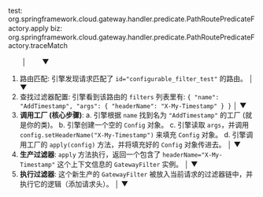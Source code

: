 
test: org.springframework.cloud.gateway.handler.predicate.PathRoutePredicateFactory.apply
biz:　org.springframework.cloud.gateway.handler.predicate.PathRoutePredicateFactory.traceMatch

　　│
　　▼
1. 路由匹配: 引擎发现请求匹配了 `id="configurable_filter_test"` 的路由。
   │
   ▼
2. 查找过滤器配置: 引擎看到该路由的 `filters` 列表里有:
   `{ "name": "AddTimestamp", "args": { "headerName": "X-My-Timestamp" } }`
   │
   ▼
3. **调用工厂 (核心步骤)**:
   a. 引擎根据 `name` 找到名为 `"AddTimestamp"` 的工厂 (就是你的类)。
   b. 引擎创建一个空的 `Config` 对象。
   c. 引擎读取 `args`，并调用 `config.setHeaderName("X-My-Timestamp")` 来填充 `Config` 对象。
   d. 引擎调用工厂的 `apply(config)` 方法，并将填充好的 `Config` 对象传进去。
   │
   ▼
4. **生产过滤器**: `apply` 方法执行，返回一个包含了 `headerName="X-My-Timestamp"` 这个上下文信息的 `GatewayFilter` 实例。
   │
   ▼
5. **执行过滤器**: 这个新生产的 `GatewayFilter` 被放入当前请求的过滤器链中，并执行它的逻辑（添加请求头）。
   │
   ▼